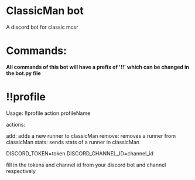 # ClassicMan bot
A discord bot for classic mcsr

# **Commands:**

**All commands of this bot will have a prefix of '!!' which can be changed in the bot.py file**

# !!profile

Usage: !!profile action profileName

actions:

add: adds a new runner to classicMan
remove: removes a runner from classicMan
stats: sends stats of a runner in classicMan

DISCORD_TOKEN=token
DISCORD_CHANNEL_ID=channel_id

fill in the tokens and channel id from your discord bot and channel respectively

